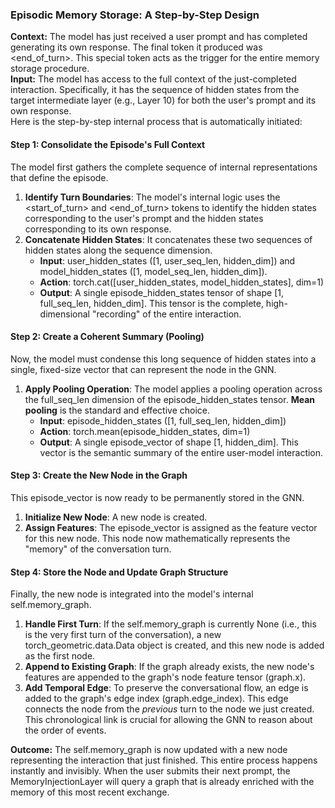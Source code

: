 ### **Episodic Memory Storage: A Step-by-Step Design**

**Context:** The model has just received a user prompt and has completed generating its own response. The final token it produced was \<end\_of\_turn\>. This special token acts as the trigger for the entire memory storage procedure.  
**Input:** The model has access to the full context of the just-completed interaction. Specifically, it has the sequence of hidden states from the target intermediate layer (e.g., Layer 10\) for both the user's prompt and its own response.  
Here is the step-by-step internal process that is automatically initiated:

#### **Step 1: Consolidate the Episode's Full Context**

The model first gathers the complete sequence of internal representations that define the episode.

1. **Identify Turn Boundaries**: The model's internal logic uses the \<start\_of\_turn\> and \<end\_of\_turn\> tokens to identify the hidden states corresponding to the user's prompt and the hidden states corresponding to its own response.  
2. **Concatenate Hidden States**: It concatenates these two sequences of hidden states along the sequence dimension.  
   * **Input**: user\_hidden\_states (\[1, user\_seq\_len, hidden\_dim\]) and model\_hidden\_states (\[1, model\_seq\_len, hidden\_dim\]).  
   * **Action**: torch.cat(\[user\_hidden\_states, model\_hidden\_states\], dim=1)  
   * **Output**: A single episode\_hidden\_states tensor of shape \[1, full\_seq\_len, hidden\_dim\]. This tensor is the complete, high-dimensional "recording" of the entire interaction.

#### **Step 2: Create a Coherent Summary (Pooling)**

Now, the model must condense this long sequence of hidden states into a single, fixed-size vector that can represent the node in the GNN.

1. **Apply Pooling Operation**: The model applies a pooling operation across the full\_seq\_len dimension of the episode\_hidden\_states tensor. **Mean pooling** is the standard and effective choice.  
   * **Input**: episode\_hidden\_states (\[1, full\_seq\_len, hidden\_dim\])  
   * **Action**: torch.mean(episode\_hidden\_states, dim=1)  
   * **Output**: A single episode\_vector of shape \[1, hidden\_dim\]. This vector is the semantic summary of the entire user-model interaction.

#### **Step 3: Create the New Node in the Graph**

This episode\_vector is now ready to be permanently stored in the GNN.

1. **Initialize New Node**: A new node is created.  
2. **Assign Features**: The episode\_vector is assigned as the feature vector for this new node. This node now mathematically represents the "memory" of the conversation turn.

#### **Step 4: Store the Node and Update Graph Structure**

Finally, the new node is integrated into the model's internal self.memory\_graph.

1. **Handle First Turn**: If the self.memory\_graph is currently None (i.e., this is the very first turn of the conversation), a new torch\_geometric.data.Data object is created, and this new node is added as the first node.  
2. **Append to Existing Graph**: If the graph already exists, the new node's features are appended to the graph's node feature tensor (graph.x).  
3. **Add Temporal Edge**: To preserve the conversational flow, an edge is added to the graph's edge index (graph.edge\_index). This edge connects the node from the *previous* turn to the node we just created. This chronological link is crucial for allowing the GNN to reason about the order of events.

**Outcome:** The self.memory\_graph is now updated with a new node representing the interaction that just finished. This entire process happens instantly and invisibly. When the user submits their next prompt, the MemoryInjectionLayer will query a graph that is already enriched with the memory of this most recent exchange.